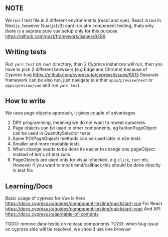 ## NOTE

We run 1 test file in 2 different environments (react and vue).
React is run in Next.js, however Nuxt.js(v3) cant run atm component testing, thats why there is a seprate pure vue setup only for this purpose https://github.com/nuxt/framework/issues/6496

## Writing tests

Run `yarn test` on `root` directory, then 2 Cypress instances will run, then you have to pick 2 different browsers (e.g Edge and Chrome) because of Cypress bug https://github.com/cypress-io/cypress/issues/5613
Separate framework can be also run, just navigate to either `apps/preview/next` or `apps/preview/vue` and run `yarn test`

## How to write

We uses page objects approach, it gives couple of advantages

1. DRY programming, meaning we do not want to repeat ourselves
2. Page objects can be used in other components, eg buttonPageObject can be used in QuantitySelector tests
3. Same PO(PageObject) methods can be used later in e2e tests
4. Smaller and more readable tests
5. When change needs to be done its easier to change one pageObject instead of ten's of test suits
6. PageObjects are used only for visual checked, e.g `click`, `text` etc. However if you want to mock emit/callback this should be done directly in test file

## Learning/Docs

Basic usage of cypress for Vue is here https://docs.cypress.io/guides/component-testing/quickstart-vue
For React https://docs.cypress.io/guides/component-testing/quickstart-reac
And API https://docs.cypress.io/api/table-of-contents

TODO: remove data-testid on release components
TODO: when bug issue on cypress side will be resolved, we should use one browser
